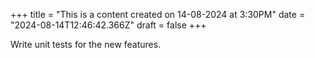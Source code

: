 +++
title = "This is a content created on 14-08-2024 at 3:30PM"
date = "2024-08-14T12:46:42.366Z"
draft = false
+++

  Write unit tests for the new features.
        